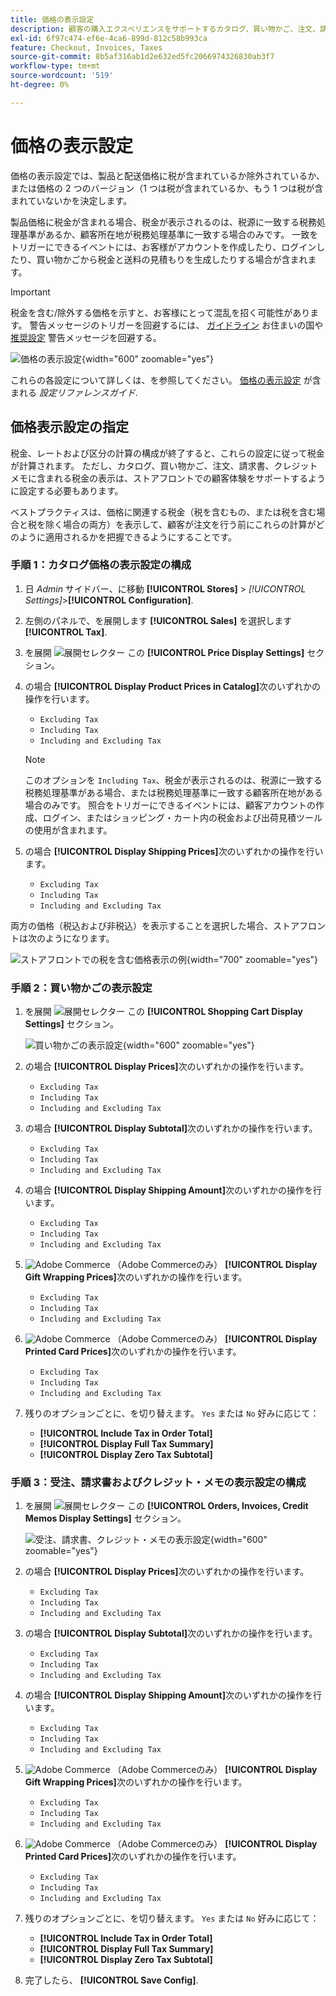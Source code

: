 ```yaml
---
title: 価格の表示設定
description: 顧客の購入エクスペリエンスをサポートするカタログ、買い物かご、注文、請求書、クレジットメモでの税金の表示について説明します。
exl-id: 6f97c474-ef6e-4ca6-899d-812c58b993ca
feature: Checkout, Invoices, Taxes
source-git-commit: 8b5af316ab1d2e632ed5fc2066974326830ab3f7
workflow-type: tm+mt
source-wordcount: '519'
ht-degree: 0%

---
```


# 価格の表示設定

価格の表示設定では、製品と配送価格に税が含まれているか除外されているか、または価格の 2 つのバージョン（1 つは税が含まれているか、もう 1 つは税が含まれていないかを決定します。

製品価格に税金が含まれる場合、税金が表示されるのは、税源に一致する税務処理基準があるか、顧客所在地が税務処理基準に一致する場合のみです。 一致をトリガーにできるイベントには、お客様がアカウントを作成したり、ログインしたり、買い物かごから税金と送料の見積もりを生成したりする場合が含まれます。

>[!IMPORTANT]
>
>税金を含む/除外する価格を示すと、お客様にとって混乱を招く可能性があります。 警告メッセージのトリガーを回避するには、 [ガイドライン](international-tax-guidelines.md) お住まいの国や [推奨設定](taxes.md#warning-messages) 警告メッセージを回避する。

![価格の表示設定](../configuration-reference/sales/assets/tax-price-display-settings.png){width="600" zoomable="yes"}

これらの各設定について詳しくは、を参照してください。 [価格の表示設定](../configuration-reference/sales/tax.md#price-display-settings) が含まれる _設定リファレンスガイド_.

## 価格表示設定の指定

税金、レートおよび区分の計算の構成が終了すると、これらの設定に従って税金が計算されます。 ただし、カタログ、買い物かご、注文、請求書、クレジットメモに含まれる税金の表示は、ストアフロントでの顧客体験をサポートするように設定する必要もあります。

ベストプラクティスは、価格に関連する税金（税を含むもの、または税を含む場合と税を除く場合の両方）を表示して、顧客が注文を行う前にこれらの計算がどのように適用されるかを把握できるようにすることです。

### 手順 1：カタログ価格の表示設定の構成

1. 日 _Admin_ サイドバー、に移動 **[!UICONTROL Stores]** > _[!UICONTROL Settings]_>**[!UICONTROL Configuration]**.

1. 左側のパネルで、を展開します **[!UICONTROL Sales]** を選択します **[!UICONTROL Tax]**.

1. を展開 ![展開セレクター](../assets/icon-display-expand.png) この **[!UICONTROL Price Display Settings]** セクション。

1. の場合 **[!UICONTROL Display Product Prices in Catalog]**&#x200B;次のいずれかの操作を行います。

   - `Excluding Tax`
   - `Including Tax`
   - `Including and Excluding Tax`

   >[!NOTE]
   >
   >このオプションを `Including Tax`、税金が表示されるのは、税源に一致する税務処理基準がある場合、または税務処理基準に一致する顧客所在地がある場合のみです。 照合をトリガーにできるイベントには、顧客アカウントの作成、ログイン、またはショッピング・カート内の税金および出荷見積ツールの使用が含まれます。

1. の場合 **[!UICONTROL Display Shipping Prices]**&#x200B;次のいずれかの操作を行います。

   - `Excluding Tax`
   - `Including Tax`
   - `Including and Excluding Tax`

両方の価格（税込および非税込）を表示することを選択した場合、ストアフロントは次のようになります。

![ストアフロントでの税を含む価格表示の例](./assets/catalog-prices-tax.png){width="700" zoomable="yes"}

### 手順 2：買い物かごの表示設定

1. を展開 ![展開セレクター](../assets/icon-display-expand.png) この **[!UICONTROL Shopping Cart Display Settings]** セクション。

   ![買い物かごの表示設定](../configuration-reference/sales/assets/tax-shopping-cart-display-settings.png){width="600" zoomable="yes"}

1. の場合 **[!UICONTROL Display Prices]**&#x200B;次のいずれかの操作を行います。

   - `Excluding Tax`
   - `Including Tax`
   - `Including and Excluding Tax`

1. の場合 **[!UICONTROL Display Subtotal]**&#x200B;次のいずれかの操作を行います。

   - `Excluding Tax`
   - `Including Tax`
   - `Including and Excluding Tax`

1. の場合 **[!UICONTROL Display Shipping Amount]**&#x200B;次のいずれかの操作を行います。

   - `Excluding Tax`
   - `Including Tax`
   - `Including and Excluding Tax`

1. ![Adobe Commerce](../assets/adobe-logo.svg) （Adobe Commerceのみ） **[!UICONTROL Display Gift Wrapping Prices]**&#x200B;次のいずれかの操作を行います。

   - `Excluding Tax`
   - `Including Tax`
   - `Including and Excluding Tax`

1. ![Adobe Commerce](../assets/adobe-logo.svg) （Adobe Commerceのみ） **[!UICONTROL Display Printed Card Prices]**&#x200B;次のいずれかの操作を行います。

   - `Excluding Tax`
   - `Including Tax`
   - `Including and Excluding Tax`

1. 残りのオプションごとに、を切り替えます。 `Yes` または `No` 好みに応じて：

   - **[!UICONTROL Include Tax in Order Total]**
   - **[!UICONTROL Display Full Tax Summary]**
   - **[!UICONTROL Display Zero Tax Subtotal]**

### 手順 3：受注、請求書およびクレジット・メモの表示設定の構成

1. を展開 ![展開セレクター](../assets/icon-display-expand.png) この **[!UICONTROL Orders, Invoices, Credit Memos Display Settings]** セクション。

   ![受注、請求書、クレジット・メモの表示設定](../configuration-reference/sales/assets/tax-orders-invoices-credit-memos-display-settings.png){width="600" zoomable="yes"}

1. の場合 **[!UICONTROL Display Prices]**&#x200B;次のいずれかの操作を行います。

   - `Excluding Tax`
   - `Including Tax`
   - `Including and Excluding Tax`

1. の場合 **[!UICONTROL Display Subtotal]**&#x200B;次のいずれかの操作を行います。

   - `Excluding Tax`
   - `Including Tax`
   - `Including and Excluding Tax`

1. の場合 **[!UICONTROL Display Shipping Amount]**&#x200B;次のいずれかの操作を行います。

   - `Excluding Tax`
   - `Including Tax`
   - `Including and Excluding Tax`

1. ![Adobe Commerce](../assets/adobe-logo.svg) （Adobe Commerceのみ） **[!UICONTROL Display Gift Wrapping Prices]**&#x200B;次のいずれかの操作を行います。

   - `Excluding Tax`
   - `Including Tax`
   - `Including and Excluding Tax`

1. ![Adobe Commerce](../assets/adobe-logo.svg) （Adobe Commerceのみ） **[!UICONTROL Display Printed Card Prices]**&#x200B;次のいずれかの操作を行います。

   - `Excluding Tax`
   - `Including Tax`
   - `Including and Excluding Tax`

1. 残りのオプションごとに、を切り替えます。 `Yes` または `No` 好みに応じて：

   - **[!UICONTROL Include Tax in Order Total]**
   - **[!UICONTROL Display Full Tax Summary]**
   - **[!UICONTROL Display Zero Tax Subtotal]**

1. 完了したら、 **[!UICONTROL Save Config]**.
